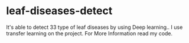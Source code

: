 # leaf-diseases-detect
It's able to detect 33 type of leaf diseases by using Deep learning.. I use transfer learning on the project. For More Information read my code. 
